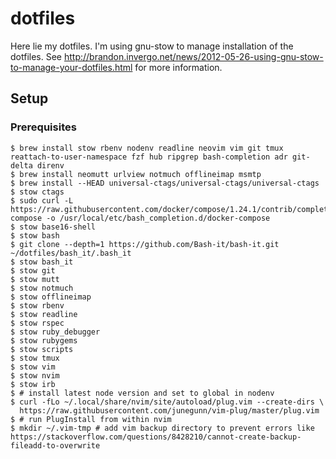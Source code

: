 # dotfiles

Here lie my dotfiles. I'm using gnu-stow to manage installation of the dotfiles.
See http://brandon.invergo.net/news/2012-05-26-using-gnu-stow-to-manage-your-dotfiles.html for more information.

## Setup

### Prerequisites

    $ brew install stow rbenv nodenv readline neovim vim git tmux reattach-to-user-namespace fzf hub ripgrep bash-completion adr git-delta direnv
    $ brew install neomutt urlview notmuch offlineimap msmtp
    $ brew install --HEAD universal-ctags/universal-ctags/universal-ctags
    $ stow ctags
    $ sudo curl -L https://raw.githubusercontent.com/docker/compose/1.24.1/contrib/completion/bash/docker-compose -o /usr/local/etc/bash_completion.d/docker-compose
    $ stow base16-shell
    $ stow bash
    $ git clone --depth=1 https://github.com/Bash-it/bash-it.git ~/dotfiles/bash_it/.bash_it
    $ stow bash_it
    $ stow git
    $ stow mutt
    $ stow notmuch
    $ stow offlineimap
    $ stow rbenv
    $ stow readline
    $ stow rspec
    $ stow ruby_debugger
    $ stow rubygems
    $ stow scripts
    $ stow tmux
    $ stow vim
    $ stow nvim
    $ stow irb
    $ # install latest node version and set to global in nodenv
    $ curl -fLo ~/.local/share/nvim/site/autoload/plug.vim --create-dirs \
      https://raw.githubusercontent.com/junegunn/vim-plug/master/plug.vim
    $ # run PlugInstall from within nvim
    $ mkdir ~/.vim-tmp # add vim backup directory to prevent errors like https://stackoverflow.com/questions/8428210/cannot-create-backup-fileadd-to-overwrite
